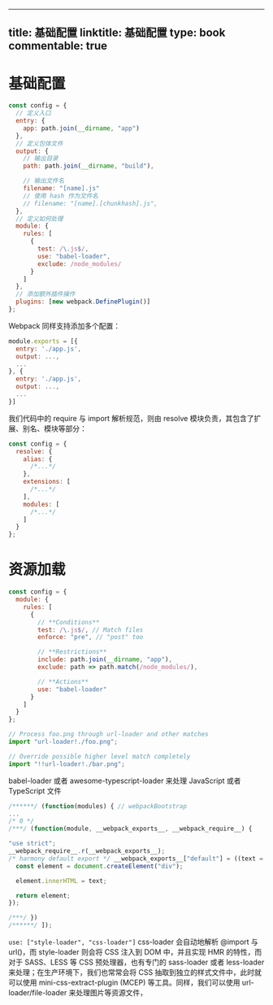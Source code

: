 
---
title: 基础配置
linktitle: 基础配置
type: book
commentable: true
---

# 基础配置

```js
const config = {
  // 定义入口
  entry: {
    app: path.join(__dirname, "app")
  },
  // 定义包体文件
  output: {
    // 输出目录
    path: path.join(__dirname, "build"),

    // 输出文件名
    filename: "[name].js"
    // 使用 hash 作为文件名
    // filename: "[name].[chunkhash].js",
  },
  // 定义如何处理
  module: {
    rules: [
      {
        test: /\.js$/,
        use: "babel-loader",
        exclude: /node_modules/
      }
    ]
  },
  // 添加额外插件操作
  plugins: [new webpack.DefinePlugin()]
};
```

Webpack 同样支持添加多个配置：

```js
module.exports = [{
  entry: './app.js',
  output: ...,
  ...
}, {
  entry: './app.js',
  output: ...,
  ...
}]
```

我们代码中的 require 与 import 解析规范，则由 resolve 模块负责，其包含了扩展、别名、模块等部分：

```js
const config = {
  resolve: {
    alias: {
      /*...*/
    },
    extensions: [
      /*...*/
    ],
    modules: [
      /*...*/
    ]
  }
};
```

# 资源加载

```js
const config = {
  module: {
    rules: [
      {
        // **Conditions**
        test: /\.js$/, // Match files
        enforce: "pre", // "post" too

        // **Restrictions**
        include: path.join(__dirname, "app"),
        exclude: path => path.match(/node_modules/),

        // **Actions**
        use: "babel-loader"
      }
    ]
  }
};
```

```js
// Process foo.png through url-loader and other matches
import "url-loader!./foo.png";

// Override possible higher level match completely
import "!!url-loader!./bar.png";
```

babel-loader 或者 awesome-typescript-loader 来处理 JavaScript 或者 TypeScript 文件

```js
/******/ (function(modules) { // webpackBootstrap
...
/* 0 */
/***/ (function(module, __webpack_exports__, __webpack_require__) {

"use strict";
__webpack_require__.r(__webpack_exports__);
/* harmony default export */ __webpack_exports__["default"] = ((text = "Hello world") => {
  const element = document.createElement("div");

  element.innerHTML = text;

  return element;
});

/***/ })
/******/ ]);
```

`use: ["style-loader", "css-loader"]` css-loader 会自动地解析 @import 与 url()，而 style-loader 则会将 CSS 注入到 DOM 中，并且实现 HMR 的特性，而对于 SASS、LESS 等 CSS 预处理器，也有专门的 sass-loader 或者 less-loader 来处理；在生产环境下，我们也常常会将 CSS 抽取到独立的样式文件中，此时就可以使用 mini-css-extract-plugin (MCEP) 等工具。同样，我们可以使用 url-loader/file-loader 来处理图片等资源文件，

    